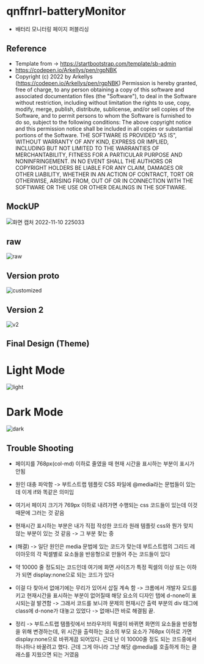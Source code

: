 # qnffnrl-batteryMonitor
* 배터리 모니터링 페이지 퍼블리싱


## Reference
* Template from -> https://startbootstrap.com/template/sb-admin
* https://codepen.io/Arkellys/pen/rgpNBK
* Copyright (c) 2022 by Arkellys (https://codepen.io/Arkellys/pen/rgpNBK)
Permission is hereby granted, free of charge, to any person obtaining a copy of this software and associated documentation files (the "Software"), to deal in the Software without restriction, including without limitation the rights to use, copy, modify, merge, publish, distribute, sublicense, and/or sell copies of the Software, and to permit persons to whom the Software is furnished to do so, subject to the following conditions:
The above copyright notice and this permission notice shall be included in all copies or substantial portions of the Software.
THE SOFTWARE IS PROVIDED "AS IS", WITHOUT WARRANTY OF ANY KIND, EXPRESS OR IMPLIED, INCLUDING BUT NOT LIMITED TO THE WARRANTIES OF MERCHANTABILITY, FITNESS FOR A PARTICULAR PURPOSE AND NONINFRINGEMENT. IN NO EVENT SHALL THE AUTHORS OR COPYRIGHT HOLDERS BE LIABLE FOR ANY CLAIM, DAMAGES OR OTHER LIABILITY, WHETHER IN AN ACTION OF CONTRACT, TORT OR OTHERWISE, ARISING FROM, OUT OF OR IN CONNECTION WITH THE SOFTWARE OR THE USE OR OTHER DEALINGS IN THE SOFTWARE.

## MockUP
![화면 캡처 2022-11-10 225033](https://user-images.githubusercontent.com/71891870/201109172-a13c7ca8-c8a5-4f5f-bef6-8c8cd6525607.png)

## raw
![raw](https://user-images.githubusercontent.com/71891870/201953606-3fc1aedd-fa45-472b-bba3-89ba61990e6b.png)

## Version proto
![customized](https://user-images.githubusercontent.com/71891870/201953622-cfba9f65-9bac-44a6-bfa2-693817ee6b55.png)

## Version 2
![v2](https://user-images.githubusercontent.com/71891870/202223325-702b3584-f16a-4fed-9c7d-16185fd1226a.png)

## Final Design (Theme)
# Light Mode
![light](https://user-images.githubusercontent.com/71891870/202478717-368e63a1-9767-43e4-999e-f446ba526c1b.png)

# Dark Mode
![dark](https://user-images.githubusercontent.com/71891870/202478727-f56ba866-4699-4710-885b-f5781abea24c.png)

## Trouble Shooting
* 페이지를 768px(col-md) 이하로 줄였을 때 현재 시간을 표시하는 부분이 표시가 안됨
* 원인 대충 파악함 -> 부트스트랩 템플릿 CSS 파일에 @media라는 문법들이 있는데 이게 if와 똑같은 의미임
* 여기서 페이지 크기가 769px 이하로 내려가면 수행되는 css 코드들이 있는데 이것 때문에 그러는 것 같음
* 현재시간 표시하는 부분은 내가 직접 작성한 코드라 원래 템플릿 css와 뭔가 맞지 않는 부분이 있는 것 같음 -> 그 부분 찾는 중
* (해결) -> 일단 원인은 media 문법에 있는 코드가 맞는데 부트스트랩의 그리드 레이아웃의 각 픽셀별로 요소들을 반응형으로 만들어 주는 코드들이 있다
* 약 10000 줄 정도되는 코드인데 여기에 화면 사이즈가 특정 픽셀의 이상 또는 이하가 되면 display:none으로 되는 코드가 있다
* 이걸 다 찾아서 없애기에는 무리가 있어서 삽질 계속 함 -> 크롬에서 개발자 모드를 키고 현재시간을 표시하는 부분이 없어질때 해당 요소의 디자인 탭에 d-none이 표시되는걸 발견함 -> 그래서 코드를 보니까 문제의 현재시간 출력 부분의 div 태그에 class에 d-none가 대놓고 있었다 -> 없애니깐 바로 해결됨 끝.

* 정리 -> 부트스트랩 탬플릿에서 브라우저의 픽셀이 바뀌면 화면의 요소들을 반응형을 위해 변경하는데, 위 시간을 출력하는 요소의 부모 요소가 768px 이하로 가면 display:none으로 바뀌게끔 되어있다. 근데 난 이 10000줄 정도 되는 코드중에서 하나하나 바꿀려고 했다. 근데 그게 아니라 그냥 해당 @media를 호출하게 하는 클래스를 지웠으면 되는 거였음
